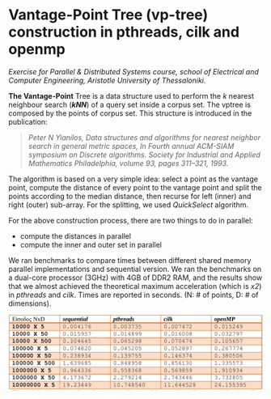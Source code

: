# Vantage-Point Tree (vp-tree) construction in pthreads, cilk and openmp
_Exercise for Parallel & Distributed Systems course, school of Electrical and Computer Engineering, Aristotle University of Thessaloniki._

**The Vantage-Point** Tree is a data structure used to perform the _k_ nearest neighbour search (**_kNN_**) of a query set inside a corpus set. The vptree is composed by the points of corpus set. This structure is introduced in the publication:

> _Peter N Yianilos, Data structures and algorithms for nearest neighbor search in general metric spaces, In
Fourth annual ACM-SIAM symposium on Discrete algorithms. Society for Industrial and Applied Mathematics Philadelphia, volume 93, pages 311–321, 1993._

The algorithm is based on a very simple idea: select a point as the vantage point, compute the distance of every point
to the vantage point and split the points according to the median distance, then recurse for left (inner) and right (outer) sub-array. For the splitting, we used _QuickSelect_ algorithm.

For the above construction process, there are two things to do in parallel:  
* compute the distances in parallel
* compute the inner and outer set in parallel

We ran benchmarks to compare times between different shared memory parallel implementations and sequential version. We ran the benchmarks on a dual-core processor (3GHz) with 4GB of DDR2 RAM, and the results show that we almost achieved the theoretical maximum acceleration (which is _x2_) in _pthreads_ and _cilk_. Times are reported in seconds. (N: # of points, D: # of dimensions).

![Benchmarks table](https://raw.githubusercontent.com/karelispanagiotis/PDS_Exercise_1/master/vptree_benchmarks.jpeg)